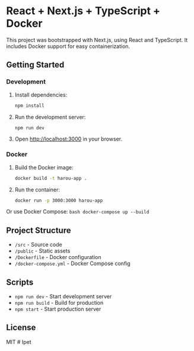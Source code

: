 
# React + Next.js + TypeScript + Docker

This project was bootstrapped with Next.js, using React and TypeScript. It includes Docker support for easy containerization.

## Getting Started

### Development

1. Install dependencies:
	```bash
	npm install
	```
2. Run the development server:
	```bash
	npm run dev
	```
3. Open [http://localhost:3000](http://localhost:3000) in your browser.

### Docker

1. Build the Docker image:
	```bash
	docker build -t harou-app .
	```
2. Run the container:
	```bash
	docker run -p 3000:3000 harou-app
	```

Or use Docker Compose:
	```bash
	docker-compose up --build
	```

## Project Structure
- `/src` - Source code
- `/public` - Static assets
- `/Dockerfile` - Docker configuration
- `/docker-compose.yml` - Docker Compose config

## Scripts
- `npm run dev` - Start development server
- `npm run build` - Build for production
- `npm start` - Start production server

## License
MIT
#   I p e t  
 